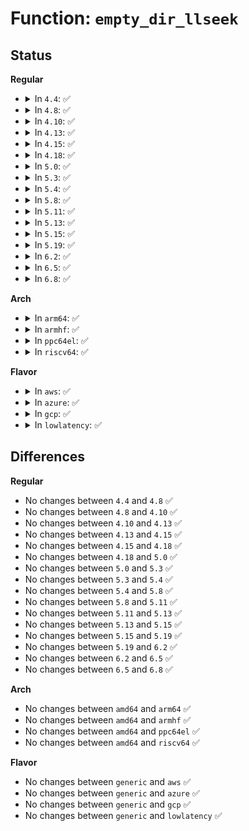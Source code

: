 # Function: <code>empty_dir_llseek</code>

## Status
<b>Regular</b>
<ul>
<li>
<details>
<summary>In <code>4.4</code>: ✅</summary>

```c
loff_t empty_dir_llseek(struct file *file, loff_t offset, int whence);
```

**Collision:** Unique Static

**Inline:** No

**Transformation:** False

**Instances:**

```
In fs/libfs.c (ffffffff812347e0)
Location: fs/libfs.c:1161
Inline: False
```
**Symbols:**

```
ffffffff812347e0-ffffffff812347fb: empty_dir_llseek (STB_LOCAL)
```
</details>
</li>
<li>
<details>
<summary>In <code>4.8</code>: ✅</summary>

```c
loff_t empty_dir_llseek(struct file *file, loff_t offset, int whence);
```

**Collision:** Unique Static

**Inline:** No

**Transformation:** False

**Instances:**

```
In fs/libfs.c (ffffffff8125cc70)
Location: fs/libfs.c:1186
Inline: False
```
**Symbols:**

```
ffffffff8125cc70-ffffffff8125cc8b: empty_dir_llseek (STB_LOCAL)
```
</details>
</li>
<li>
<details>
<summary>In <code>4.10</code>: ✅</summary>

```c
loff_t empty_dir_llseek(struct file *file, loff_t offset, int whence);
```

**Collision:** Unique Static

**Inline:** No

**Transformation:** False

**Instances:**

```
In fs/libfs.c (ffffffff812701b0)
Location: fs/libfs.c:1172
Inline: False
```
**Symbols:**

```
ffffffff812701b0-ffffffff812701cb: empty_dir_llseek (STB_LOCAL)
```
</details>
</li>
<li>
<details>
<summary>In <code>4.13</code>: ✅</summary>

```c
loff_t empty_dir_llseek(struct file *file, loff_t offset, int whence);
```

**Collision:** Unique Static

**Inline:** No

**Transformation:** False

**Instances:**

```
In fs/libfs.c (ffffffff8127d8d0)
Location: fs/libfs.c:1177
Inline: False
```
**Symbols:**

```
ffffffff8127d8d0-ffffffff8127d8eb: empty_dir_llseek (STB_LOCAL)
```
</details>
</li>
<li>
<details>
<summary>In <code>4.15</code>: ✅</summary>

```c
loff_t empty_dir_llseek(struct file *file, loff_t offset, int whence);
```

**Collision:** Unique Static

**Inline:** No

**Transformation:** False

**Instances:**

```
In fs/libfs.c (ffffffff812a0370)
Location: fs/libfs.c:1177
Inline: False
```
**Symbols:**

```
ffffffff812a0370-ffffffff812a038b: empty_dir_llseek (STB_LOCAL)
```
</details>
</li>
<li>
<details>
<summary>In <code>4.18</code>: ✅</summary>

```c
loff_t empty_dir_llseek(struct file *file, loff_t offset, int whence);
```

**Collision:** Unique Static

**Inline:** No

**Transformation:** False

**Instances:**

```
In fs/libfs.c (ffffffff812c6b10)
Location: fs/libfs.c:1216
Inline: False
```
**Symbols:**

```
ffffffff812c6b10-ffffffff812c6b2b: empty_dir_llseek (STB_LOCAL)
```
</details>
</li>
<li>
<details>
<summary>In <code>5.0</code>: ✅</summary>

```c
loff_t empty_dir_llseek(struct file *file, loff_t offset, int whence);
```

**Collision:** Unique Static

**Inline:** No

**Transformation:** False

**Instances:**

```
In fs/libfs.c (ffffffff812dbd10)
Location: fs/libfs.c:1216
Inline: False
```
**Symbols:**

```
ffffffff812dbd10-ffffffff812dbd2b: empty_dir_llseek (STB_LOCAL)
```
</details>
</li>
<li>
<details>
<summary>In <code>5.3</code>: ✅</summary>

```c
loff_t empty_dir_llseek(struct file *file, loff_t offset, int whence);
```

**Collision:** Unique Static

**Inline:** No

**Transformation:** False

**Instances:**

```
In fs/libfs.c (ffffffff812fa3b0)
Location: fs/libfs.c:1249
Inline: False
```
**Symbols:**

```
ffffffff812fa3b0-ffffffff812fa3cb: empty_dir_llseek (STB_LOCAL)
```
</details>
</li>
<li>
<details>
<summary>In <code>5.4</code>: ✅</summary>

```c
loff_t empty_dir_llseek(struct file *file, loff_t offset, int whence);
```

**Collision:** Unique Static

**Inline:** No

**Transformation:** False

**Instances:**

```
In fs/libfs.c (ffffffff8130c1b0)
Location: fs/libfs.c:1289
Inline: False
```
**Symbols:**

```
ffffffff8130c1b0-ffffffff8130c1cb: empty_dir_llseek (STB_LOCAL)
```
</details>
</li>
<li>
<details>
<summary>In <code>5.8</code>: ✅</summary>

```c
loff_t empty_dir_llseek(struct file *file, loff_t offset, int whence);
```

**Collision:** Unique Static

**Inline:** No

**Transformation:** False

**Instances:**

```
In fs/libfs.c (ffffffff81345690)
Location: fs/libfs.c:1325
Inline: False
```
**Symbols:**

```
ffffffff81345690-ffffffff813456ab: empty_dir_llseek (STB_LOCAL)
```
</details>
</li>
<li>
<details>
<summary>In <code>5.11</code>: ✅</summary>

```c
loff_t empty_dir_llseek(struct file *file, loff_t offset, int whence);
```

**Collision:** Unique Static

**Inline:** No

**Transformation:** False

**Instances:**

```
In fs/libfs.c (ffffffff813519e0)
Location: fs/libfs.c:1329
Inline: False
```
**Symbols:**

```
ffffffff813519e0-ffffffff813519fb: empty_dir_llseek (STB_LOCAL)
```
</details>
</li>
<li>
<details>
<summary>In <code>5.13</code>: ✅</summary>

```c
loff_t empty_dir_llseek(struct file *file, loff_t offset, int whence);
```

**Collision:** Unique Static

**Inline:** No

**Transformation:** False

**Instances:**

```
In fs/libfs.c (ffffffff81358700)
Location: fs/libfs.c:1329
Inline: False
```
**Symbols:**

```
ffffffff81358700-ffffffff8135871b: empty_dir_llseek (STB_LOCAL)
```
</details>
</li>
<li>
<details>
<summary>In <code>5.15</code>: ✅</summary>

```c
loff_t empty_dir_llseek(struct file *file, loff_t offset, int whence);
```

**Collision:** Unique Static

**Inline:** No

**Transformation:** False

**Instances:**

```
In fs/libfs.c (ffffffff813a6d40)
Location: fs/libfs.c:1313
Inline: False
```
**Symbols:**

```
ffffffff813a6d40-ffffffff813a6d5b: empty_dir_llseek (STB_LOCAL)
```
</details>
</li>
<li>
<details>
<summary>In <code>5.19</code>: ✅</summary>

```c
loff_t empty_dir_llseek(struct file *file, loff_t offset, int whence);
```

**Collision:** Unique Static

**Inline:** No

**Transformation:** False

**Instances:**

```
In fs/libfs.c (ffffffff8142b9f0)
Location: fs/libfs.c:1329
Inline: False
```
**Symbols:**

```
ffffffff8142b9f0-ffffffff8142ba1a: empty_dir_llseek (STB_LOCAL)
```
</details>
</li>
<li>
<details>
<summary>In <code>6.2</code>: ✅</summary>

```c
loff_t empty_dir_llseek(struct file *file, loff_t offset, int whence);
```

**Collision:** Unique Static

**Inline:** No

**Transformation:** False

**Instances:**

```
In fs/libfs.c (ffffffff814b8af0)
Location: fs/libfs.c:1346
Inline: False
```
**Symbols:**

```
ffffffff814b8af0-ffffffff814b8b1a: empty_dir_llseek (STB_LOCAL)
```
</details>
</li>
<li>
<details>
<summary>In <code>6.5</code>: ✅</summary>

```c
loff_t empty_dir_llseek(struct file *file, loff_t offset, int whence);
```

**Collision:** Unique Static

**Inline:** No

**Transformation:** False

**Instances:**

```
In fs/libfs.c (ffffffff814edd00)
Location: fs/libfs.c:1341
Inline: False
```
**Symbols:**

```
ffffffff814edd00-ffffffff814edd2a: empty_dir_llseek (STB_LOCAL)
```
</details>
</li>
<li>
<details>
<summary>In <code>6.8</code>: ✅</summary>

```c
loff_t empty_dir_llseek(struct file *file, loff_t offset, int whence);
```

**Collision:** Unique Static

**Inline:** No

**Transformation:** False

**Instances:**

```
In fs/libfs.c (ffffffff815219a0)
Location: fs/libfs.c:1652
Inline: False
```
**Symbols:**

```
ffffffff815219a0-ffffffff815219ca: empty_dir_llseek (STB_LOCAL)
```
</details>
</li>
</ul>
<b>Arch</b>
<ul>
<li>
<details>
<summary>In <code>arm64</code>: ✅</summary>

```c
loff_t empty_dir_llseek(struct file *file, loff_t offset, int whence);
```

**Collision:** Unique Static

**Inline:** No

**Transformation:** False

**Instances:**

```
In fs/libfs.c (ffff8000103c0808)
Location: fs/libfs.c:1289
Inline: False
```
**Symbols:**

```
ffff8000103c0808-ffff8000103c0854: empty_dir_llseek (STB_LOCAL)
```
</details>
</li>
<li>
<details>
<summary>In <code>armhf</code>: ✅</summary>

```c
loff_t empty_dir_llseek(struct file *file, loff_t offset, int whence);
```

**Collision:** Unique Static

**Inline:** No

**Transformation:** False

**Instances:**

```
In fs/libfs.c (c059dbc4)
Location: fs/libfs.c:1289
Inline: False
```
**Symbols:**

```
c059dbc4-c059dc00: empty_dir_llseek (STB_LOCAL)
```
</details>
</li>
<li>
<details>
<summary>In <code>ppc64el</code>: ✅</summary>

```c
loff_t empty_dir_llseek(struct file *file, loff_t offset, int whence);
```

**Collision:** Unique Static

**Inline:** No

**Transformation:** False

**Instances:**

```
In fs/libfs.c (c0000000004bfe60)
Location: fs/libfs.c:1289
Inline: False
```
**Symbols:**

```
c0000000004bfe60-c0000000004bfe9c: empty_dir_llseek (STB_LOCAL)
```
</details>
</li>
<li>
<details>
<summary>In <code>riscv64</code>: ✅</summary>

```c
loff_t empty_dir_llseek(struct file *file, loff_t offset, int whence);
```

**Collision:** Unique Static

**Inline:** No

**Transformation:** False

**Instances:**

```
In fs/libfs.c (ffffffe000280f04)
Location: fs/libfs.c:1289
Inline: False
```
**Symbols:**

```
ffffffe000280f04-ffffffe000280f42: empty_dir_llseek (STB_LOCAL)
```
</details>
</li>
</ul>
<b>Flavor</b>
<ul>
<li>
<details>
<summary>In <code>aws</code>: ✅</summary>

```c
loff_t empty_dir_llseek(struct file *file, loff_t offset, int whence);
```

**Collision:** Unique Static

**Inline:** No

**Transformation:** False

**Instances:**

```
In fs/libfs.c (ffffffff81304790)
Location: fs/libfs.c:1289
Inline: False
```
**Symbols:**

```
ffffffff81304790-ffffffff813047ab: empty_dir_llseek (STB_LOCAL)
```
</details>
</li>
<li>
<details>
<summary>In <code>azure</code>: ✅</summary>

```c
loff_t empty_dir_llseek(struct file *file, loff_t offset, int whence);
```

**Collision:** Unique Static

**Inline:** No

**Transformation:** False

**Instances:**

```
In fs/libfs.c (ffffffff812f53b0)
Location: fs/libfs.c:1289
Inline: False
```
**Symbols:**

```
ffffffff812f53b0-ffffffff812f53cb: empty_dir_llseek (STB_LOCAL)
```
</details>
</li>
<li>
<details>
<summary>In <code>gcp</code>: ✅</summary>

```c
loff_t empty_dir_llseek(struct file *file, loff_t offset, int whence);
```

**Collision:** Unique Static

**Inline:** No

**Transformation:** False

**Instances:**

```
In fs/libfs.c (ffffffff81302580)
Location: fs/libfs.c:1289
Inline: False
```
**Symbols:**

```
ffffffff81302580-ffffffff8130259b: empty_dir_llseek (STB_LOCAL)
```
</details>
</li>
<li>
<details>
<summary>In <code>lowlatency</code>: ✅</summary>

```c
loff_t empty_dir_llseek(struct file *file, loff_t offset, int whence);
```

**Collision:** Unique Static

**Inline:** No

**Transformation:** False

**Instances:**

```
In fs/libfs.c (ffffffff81313ba0)
Location: fs/libfs.c:1289
Inline: False
```
**Symbols:**

```
ffffffff81313ba0-ffffffff81313bbb: empty_dir_llseek (STB_LOCAL)
```
</details>
</li>
</ul>

## Differences
<b>Regular</b>
<ul>
<li>
No changes between <code>4.4</code> and <code>4.8</code> ✅
</li>
<li>
No changes between <code>4.8</code> and <code>4.10</code> ✅
</li>
<li>
No changes between <code>4.10</code> and <code>4.13</code> ✅
</li>
<li>
No changes between <code>4.13</code> and <code>4.15</code> ✅
</li>
<li>
No changes between <code>4.15</code> and <code>4.18</code> ✅
</li>
<li>
No changes between <code>4.18</code> and <code>5.0</code> ✅
</li>
<li>
No changes between <code>5.0</code> and <code>5.3</code> ✅
</li>
<li>
No changes between <code>5.3</code> and <code>5.4</code> ✅
</li>
<li>
No changes between <code>5.4</code> and <code>5.8</code> ✅
</li>
<li>
No changes between <code>5.8</code> and <code>5.11</code> ✅
</li>
<li>
No changes between <code>5.11</code> and <code>5.13</code> ✅
</li>
<li>
No changes between <code>5.13</code> and <code>5.15</code> ✅
</li>
<li>
No changes between <code>5.15</code> and <code>5.19</code> ✅
</li>
<li>
No changes between <code>5.19</code> and <code>6.2</code> ✅
</li>
<li>
No changes between <code>6.2</code> and <code>6.5</code> ✅
</li>
<li>
No changes between <code>6.5</code> and <code>6.8</code> ✅
</li>
</ul>
<b>Arch</b>
<ul>
<li>
No changes between <code>amd64</code> and <code>arm64</code> ✅
</li>
<li>
No changes between <code>amd64</code> and <code>armhf</code> ✅
</li>
<li>
No changes between <code>amd64</code> and <code>ppc64el</code> ✅
</li>
<li>
No changes between <code>amd64</code> and <code>riscv64</code> ✅
</li>
</ul>
<b>Flavor</b>
<ul>
<li>
No changes between <code>generic</code> and <code>aws</code> ✅
</li>
<li>
No changes between <code>generic</code> and <code>azure</code> ✅
</li>
<li>
No changes between <code>generic</code> and <code>gcp</code> ✅
</li>
<li>
No changes between <code>generic</code> and <code>lowlatency</code> ✅
</li>
</ul>
